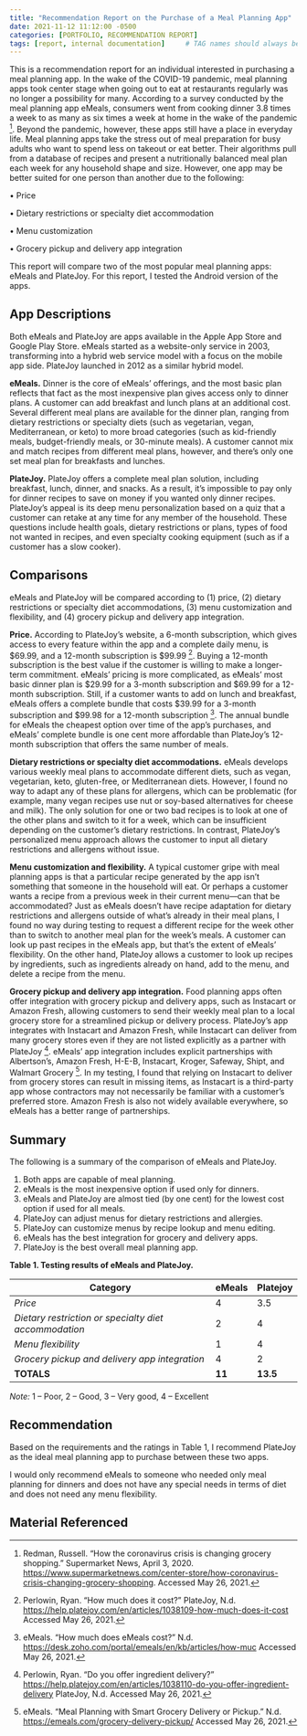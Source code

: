 ```yaml
---
title: "Recommendation Report on the Purchase of a Meal Planning App"
date: 2021-11-12 11:12:00 -0500
categories: [PORTFOLIO, RECOMMENDATION REPORT]
tags: [report, internal documentation]     # TAG names should always be lowercase
---
```


This is a recommendation report for an individual interested in purchasing a meal planning app. In the wake of the COVID-19 pandemic, meal planning apps took center stage when going out to eat at restaurants regularly was no longer a possibility for many. According to a survey conducted by the meal planning app eMeals, consumers went from cooking dinner 3.8 times a week to as many as six times a week at home in the wake of the pandemic [^5]. Beyond the pandemic, however, these apps still have a place in everyday life. Meal planning apps take the stress out of meal preparation for busy adults who want to spend less on takeout or eat better. Their algorithms pull from a database of recipes and present a nutritionally balanced meal plan each week for any household shape and size. However, one app may be better suited for one person than another due to the following:

• Price

• Dietary restrictions or specialty diet accommodation

• Menu customization

• Grocery pickup and delivery app integration

This report will compare two of the most popular meal planning apps: eMeals and PlateJoy. For this report, I tested the Android version of the apps.

## App Descriptions

Both eMeals and PlateJoy are apps available in the Apple App Store and Google Play Store. eMeals started as a website-only service in 2003, transforming into a hybrid web service model with a focus on the mobile app side. PlateJoy launched in 2012 as a similar hybrid model.

**eMeals.** Dinner is the core of eMeals’ offerings, and the most basic plan reflects that fact as the most inexpensive plan gives access only to dinner plans. A customer can add breakfast and lunch plans at an additional cost. Several different meal plans are available for the dinner plan, ranging from dietary restrictions or specialty diets (such as vegetarian, vegan, Mediterranean, or keto) to more broad categories (such as kid-friendly meals, budget-friendly meals, or 30-minute meals). A customer cannot mix and match recipes from different meal plans, however, and there’s only one set meal plan for breakfasts and lunches.

**PlateJoy.** PlateJoy offers a complete meal plan solution, including breakfast, lunch, dinner, and snacks. As a result, it’s impossible to pay only for dinner recipes to save on money if you wanted only dinner recipes. PlateJoy’s appeal is its deep menu personalization based on a quiz that a customer can retake at any time for any member of the household. These questions include health goals, dietary restrictions or plans, types of food not wanted in recipes, and even specialty cooking equipment (such as if a customer has a slow cooker).

## Comparisons

eMeals and PlateJoy will be compared according to (1) price, (2) dietary restrictions or specialty diet accommodations, (3) menu customization and flexibility, and (4) grocery pickup and delivery app integration.

**Price.** According to PlateJoy’s website, a 6-month subscription, which gives access to every feature within the app and a complete daily menu, is $69.99, and a 12-month subscription is $99.99 [^4]. Buying a 12-month subscription is the best value if the customer is willing to make a longer-term commitment. eMeals’ pricing is more complicated, as eMeals’ most basic dinner plan is $29.99 for a 3-month subscription and $69.99 for a 12-month subscription. Still, if a customer wants to add on lunch and breakfast, eMeals offers a complete bundle that costs $39.99 for a 3-month subscription and $99.98 for a 12-month subscription [^1]. The annual bundle for eMeals the cheapest option over time of the app’s purchases, and eMeals’ complete bundle is one cent more affordable than PlateJoy’s 12-month subscription that offers the same number of meals.

**Dietary restrictions or specialty diet accommodations.** eMeals develops various weekly meal plans to accommodate different diets, such as vegan, vegetarian, keto, gluten-free, or Mediterranean diets. However, I found no way to adapt any of these plans for allergens, which can be problematic (for example, many vegan recipes use nut or soy-based alternatives for cheese and milk). The only solution for one or two bad recipes is to look at one of the other plans and switch to it for a week, which can be insufficient depending on the customer’s dietary restrictions. In contrast, PlateJoy’s personalized menu approach allows the customer to input all dietary restrictions and allergens without issue.

**Menu customization and flexibility.** A typical customer gripe with meal planning apps is that a particular recipe generated by the app isn’t something that someone in the household will eat. Or perhaps a customer wants a recipe from a previous week in their current menu—can that be accommodated? Just as eMeals doesn’t have recipe adaptation for dietary restrictions and allergens outside of what’s already in their meal plans, I found no way during testing to request a different recipe for the week other than to switch to another meal plan for the week’s meals. A customer can look up past recipes in the eMeals app, but that’s the extent of eMeals’ flexibility. On the other hand, PlateJoy allows a customer to look up recipes by ingredients, such as ingredients already on hand, add to the menu, and delete a recipe from the menu.

**Grocery pickup and delivery app integration.** Food planning apps often offer integration with grocery pickup and delivery apps, such as Instacart or Amazon Fresh, allowing customers to send their weekly meal plan to a local grocery store for a streamlined pickup or delivery process. PlateJoy’s app integrates with Instacart and Amazon Fresh, while Instacart can deliver from many grocery stores even if they are not listed explicitly as a partner with PlateJoy [^3]. eMeals’ app integration includes explicit partnerships with Albertson’s, Amazon Fresh, H-E-B, Instacart, Kroger, Safeway, Shipt, and Walmart Grocery [^2]. In my testing, I found that relying on Instacart to deliver from grocery stores can result in missing items, as Instacart is a third-party app whose contractors may not necessarily be familiar with a customer’s preferred store. Amazon Fresh is also not widely available everywhere, so eMeals has a better range of partnerships.

## Summary

The following is a summary of the comparison of eMeals and PlateJoy.

1. Both apps are capable of meal planning.
2. eMeals is the most inexpensive option if used only for dinners.
3. eMeals and PlateJoy are almost tied (by one cent) for the lowest cost option if used for all meals.
4. PlateJoy can adjust menus for dietary restrictions and allergies.
5. PlateJoy can customize menus by recipe lookup and menu editing.
6. eMeals has the best integration for grocery and delivery apps.
7. PlateJoy is the best overall meal planning app.

**Table 1. Testing results of eMeals and PlateJoy.**

| **Category** | **eMeals** | **Platejoy** |
|-------|--------|---------|
| *Price* | 4 | 3.5 |
| *Dietary restriction or specialty diet accommodation* | 2 | 4 |
| *Menu flexibility* | 1 | 4 |
| *Grocery pickup and delivery app integration* | 4 | 2 |
| **TOTALS** | **11** | **13.5** |

*Note:* 1 – Poor, 2 – Good, 3 – Very good, 4 – Excellent

## Recommendation

Based on the requirements and the ratings in Table 1, I recommend PlateJoy as the ideal meal planning app to purchase between these two apps.

I would only recommend eMeals to someone who needed only meal planning for dinners and does not have any special needs in terms of diet and does not need any menu flexibility.

## Material Referenced

[^1]: eMeals. “How much does eMeals cost?” N.d.  <https://desk.zoho.com/portal/emeals/en/kb/articles/how-muc> Accessed May 26, 2021.
[^2]: eMeals. “Meal Planning with Smart Grocery Delivery or Pickup.” N.d. <https://emeals.com/grocery-delivery-pickup/> Accessed May 26, 2021.
[^3]: Perlowin, Ryan. “Do you offer ingredient delivery?” <https://help.platejoy.com/en/articles/1038110-do-you-offer-ingredient-delivery> PlateJoy, N.d. Accessed May 26, 2021.
[^4]: Perlowin, Ryan. “How much does it cost?” PlateJoy, N.d. <https://help.platejoy.com/en/articles/1038109-how-much-does-it-cost> Accessed May 26, 2021.
[^5]: Redman, Russell. “How the coronavirus crisis is changing grocery shopping.” Supermarket News, April 3, 2020. <https://www.supermarketnews.com/center-store/how-coronavirus-crisis-changing-grocery-shopping>. Accessed May 26, 2021.
